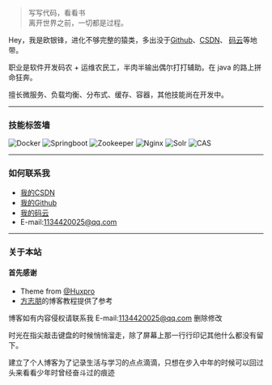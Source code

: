 > 写写代码，看看书   
> 离开世界之前，一切都是过程。

Hey，我是欧银锋，进化不够完整的猿类，多出没于[Github](https://github.com/Oumuv)、[CSDN](https://blog.csdn.net/oumuv)、
[码云](https://gitee.com/oumuv/projects)等地带。

职业是软件开发码农 + 运维农民工，半肉半输出偶尔打打辅助。在 java 的路上拼命狂奔。

擅长微服务、负载均衡、分布式、缓存、容器，其他技能尚在开发中。

-----

### 技能标签墙
![Docker](https://img.shields.io/badge/Docker-%23-green.svg)
![Springboot](https://img.shields.io/badge/Springboot-%23-green.svg)
![Zookeeper](https://img.shields.io/badge/Zookeeper-%23-green.svg)
![Nginx](https://img.shields.io/badge/Nginx-%23-green.svg)
![Solr](https://img.shields.io/badge/Solr-%23-green.svg)
![CAS](https://img.shields.io/badge/CAS-5.2-green.svg)


-----

### 如何联系我

- [我的CSDN](https://blog.csdn.net/oumuv)
- [我的Github](https://github.com/Oumuv)
- [我的码云](https://gitee.com/oumuv/projects)
- E-mail:1134420025@qq.com

----
### 关于本站

#### 首先感谢
- Theme from [@Huxpro](https://github.com/Huxpro/huxpro.github.io)
- [方志朋](https://www.fangzhipeng.com/)的博客教程提供了参考

博客如有内容侵权请联系我 E-mail:1134420025@qq.com 删除修改

时光在指尖敲击键盘的时候悄悄溜走，除了屏幕上那一行行印记其他什么都没有留下。

建立了个人博客为了记录生活与学习的点点滴滴，只想在步入中年的时候可以回过头来看看少年时曾经奋斗过的痕迹